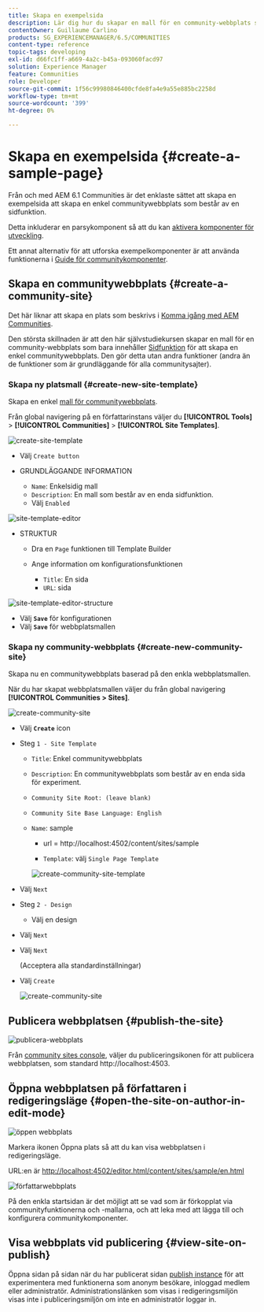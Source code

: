 ```yaml
---
title: Skapa en exempelsida
description: Lär dig hur du skapar en mall för en community-webbplats som bara innehåller funktionen Sida som kan hjälpa dig att skapa en enkel community-webbplats.
contentOwner: Guillaume Carlino
products: SG_EXPERIENCEMANAGER/6.5/COMMUNITIES
content-type: reference
topic-tags: developing
exl-id: d66fc1ff-a669-4a2c-b45a-093060facd97
solution: Experience Manager
feature: Communities
role: Developer
source-git-commit: 1f56c99980846400cfde8fa4e9a55e885bc2258d
workflow-type: tm+mt
source-wordcount: '399'
ht-degree: 0%

---
```


# Skapa en exempelsida {#create-a-sample-page}

Från och med AEM 6.1 Communities är det enklaste sättet att skapa en exempelsida att skapa en enkel communitywebbplats som består av en sidfunktion.

Detta inkluderar en parsykomponent så att du kan [aktivera komponenter för utveckling](basics.md#accessing-communities-components).

Ett annat alternativ för att utforska exempelkomponenter är att använda funktionerna i [Guide för communitykomponenter](components-guide.md).

## Skapa en communitywebbplats {#create-a-community-site}

Det här liknar att skapa en plats som beskrivs i [Komma igång med AEM Communities](getting-started.md).

Den största skillnaden är att den här självstudiekursen skapar en mall för en community-webbplats som bara innehåller [Sidfunktion](functions.md#page-function) för att skapa en enkel communitywebbplats. Den gör detta utan andra funktioner (andra än de funktioner som är grundläggande för alla communitysajter).

### Skapa ny platsmall {#create-new-site-template}

Skapa en enkel [mall för communitywebbplats](sites.md).

Från global navigering på en författarinstans väljer du **[!UICONTROL Tools]** > **[!UICONTROL Communities]** > **[!UICONTROL Site Templates]**.

![create-site-template](assets/create-site-template1.png)

* Välj `Create button`
* GRUNDLÄGGANDE INFORMATION

   * `Name`: Enkelsidig mall
   * `Description`: En mall som består av en enda sidfunktion.
   * Välj `Enabled`

![site-template-editor](assets/site-template-editor.png)

* STRUKTUR

   * Dra en `Page` funktionen till Template Builder
   * Ange information om konfigurationsfunktionen

      * `Title`: En sida
      * `URL`: sida

![site-template-editor-structure](assets/site-template-editor1.png)

* Välj **`Save`** för konfigurationen
* Välj **`Save`** för webbplatsmallen

### Skapa ny community-webbplats {#create-new-community-site}

Skapa nu en communitywebbplats baserad på den enkla webbplatsmallen.

När du har skapat webbplatsmallen väljer du från global navigering **[!UICONTROL Communities > Sites]**.

![create-community-site](assets/create-community-site1.png)

* Välj **`Create`** icon

* Steg `1 - Site Template`

   * `Title`: Enkel communitywebbplats
   * `Description`: En communitywebbplats som består av en enda sida för experiment.
   * `Community Site Root: (leave blank)`
   * `Community Site Base Language: English`
   * `Name`: sample

      * url = http://localhost:4502/content/sites/sample

      * `Template`: välj `Single Page Template`

     ![create-community-site-template](assets/create-community-site-template.png)

* Välj `Next`
* Steg `2 - Design`

   * Välj en design

* Välj `Next`
* Välj `Next`

  (Acceptera alla standardinställningar)

* Välj `Create`

  ![create-community-site](assets/create-community-site.png)

## Publicera webbplatsen {#publish-the-site}

![publicera-webbplats](assets/publish-site.png)

Från [community sites console](sites-console.md), väljer du publiceringsikonen för att publicera webbplatsen, som standard http://localhost:4503.

## Öppna webbplatsen på författaren i redigeringsläge {#open-the-site-on-author-in-edit-mode}

![öppen webbplats](assets/open-site.png)

Markera ikonen Öppna plats så att du kan visa webbplatsen i redigeringsläge.

URL:en är [http://localhost:4502/editor.html/content/sites/sample/en.html](http://localhost:4502/editor.html/content/sites/sample/en.html)

![författarwebbplats](assets/author-site.png)

På den enkla startsidan är det möjligt att se vad som är förkopplat via communityfunktionerna och -mallarna, och att leka med att lägga till och konfigurera communitykomponenter.

## Visa webbplats vid publicering {#view-site-on-publish}

Öppna sidan på sidan när du har publicerat sidan [publish instance](http://localhost:4503/content/sites/sample/en.html) för att experimentera med funktionerna som anonym besökare, inloggad medlem eller administratör. Administrationslänken som visas i redigeringsmiljön visas inte i publiceringsmiljön om inte en administratör loggar in.
